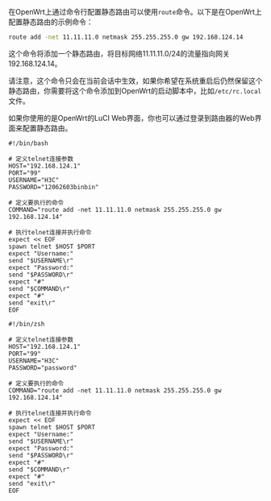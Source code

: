 在OpenWrt上通过命令行配置静态路由可以使用`route`命令。以下是在OpenWrt上配置静态路由的示例命令：

```bash
route add -net 11.11.11.0 netmask 255.255.255.0 gw 192.168.124.14
```

这个命令将添加一个静态路由，将目标网络11.11.11.0/24的流量指向网关192.168.124.14。

请注意，这个命令只会在当前会话中生效，如果你希望在系统重启后仍然保留这个静态路由，你需要将这个命令添加到OpenWrt的启动脚本中，比如`/etc/rc.local`文件。

如果你使用的是OpenWrt的LuCI Web界面，你也可以通过登录到路由器的Web界面来配置静态路由。

``` shell
#!/bin/bash

# 定义telnet连接参数
HOST="192.168.124.1"
PORT="99"
USERNAME="H3C"
PASSWORD="12062603binbin"

# 定义要执行的命令
COMMAND="route add -net 11.11.11.0 netmask 255.255.255.0 gw 192.168.124.14"

# 执行telnet连接并执行命令
expect << EOF
spawn telnet $HOST $PORT
expect "Username:"
send "$USERNAME\r"
expect "Password:"
send "$PASSWORD\r"
expect "#"
send "$COMMAND\r"
expect "#"
send "exit\r"
EOF
```

``` shell
#!/bin/zsh

# 定义telnet连接参数
HOST="192.168.124.1"
PORT="99"
USERNAME="H3C"
PASSWORD="password"

# 定义要执行的命令
COMMAND="route add -net 11.11.11.0 netmask 255.255.255.0 gw 192.168.124.14"

# 执行telnet连接并执行命令
expect << EOF
spawn telnet $HOST $PORT
expect "Username:"
send "$USERNAME\r"
expect "Password:"
send "$PASSWORD\r"
expect "#"
send "$COMMAND\r"
expect "#"
send "exit\r"
EOF
```